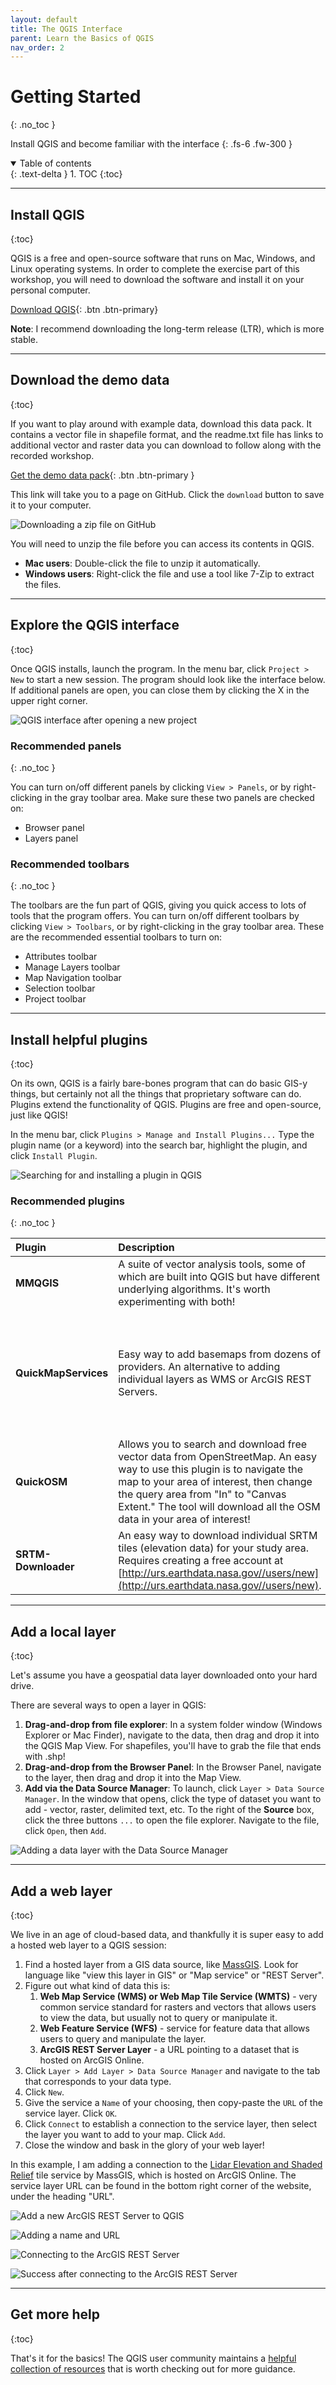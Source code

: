 ```yaml
---
layout: default
title: The QGIS Interface
parent: Learn the Basics of QGIS
nav_order: 2
---
```


# Getting Started
{: .no_toc }

Install QGIS and become familiar with the interface
{: .fs-6 .fw-300 }

<details open markdown="block">
  <summary>
    Table of contents
  </summary>
  {: .text-delta }
1. TOC
{:toc}
</details>

---
## Install QGIS
{:toc}

QGIS is a free and open-source software that runs on Mac, Windows, and Linux operating systems. In order to complete the exercise part of this workshop, you will need to download the software and install it on your personal computer.

[Download QGIS](https://www.qgis.org/){: .btn .btn-primary}

**Note**: I recommend downloading the long-term release (LTR), which is more stable.<br>

---
## Download the demo data
{:toc}

If you want to play around with example data, download this data pack. It contains a vector file in shapefile format, and the readme.txt file has links to additional vector and raster data you can download to follow along with the recorded workshop.

[Get the demo data pack](https://github.com/umass-gis/workshops/blob/main/content/basics-qgis/data/Data_Demo_Spring2024.zip){: .btn .btn-primary }

This link will take you to a page on GitHub. Click the `download` button to save it to your computer.

![Downloading a zip file on GitHub](media/download_demo_data_sp24.png "Downloading a zip file from GitHub")

You will need to unzip the file before you can access its contents in QGIS.
* **Mac users**: Double-click the file to unzip it automatically.<br>
* **Windows users**: Right-click the file and use a tool like 7-Zip to extract the files.

---
## Explore the QGIS interface
{:toc}

Once QGIS installs, launch the program. In the menu bar, click `Project > New` to start a new session. The program should look like the interface below. If additional panels are open, you can close them by clicking the X in the upper right corner.

![QGIS interface after opening a new project](media/1_NewProject_Anno.JPG "QGIS interface")

### Recommended panels
{: .no_toc }

You can turn on/off different panels by clicking `View > Panels`, or by right-clicking in the gray toolbar area. Make sure these two panels are checked on:

* Browser panel
* Layers panel

### Recommended toolbars
{: .no_toc }

The toolbars are the fun part of QGIS, giving you quick access to lots of tools that the program offers. You can turn on/off different toolbars by clicking `View > Toolbars`, or by right-clicking in the gray toolbar area. These are the recommended essential toolbars to turn on:

* Attributes toolbar
* Manage Layers toolbar
* Map Navigation toolbar
* Selection toolbar
* Project toolbar

---
## Install helpful plugins
{:toc}

On its own, QGIS is a fairly bare-bones program that can do basic GIS-y things, but certainly not all the things that proprietary software can do. Plugins extend the functionality of QGIS. Plugins are free and open-source, just like QGIS!

In the menu bar, click `Plugins > Manage and Install Plugins...` Type the plugin name (or a keyword) into the search bar, highlight the plugin, and click `Install Plugin`.

![Searching for and installing a plugin in QGIS](media/2_Plugin.JPG "QGIS plugin installer")

### Recommended plugins
{: .no_toc }

| Plugin | Description | Install Location |
| :----- | :---------- | :--------------- |
| **MMQGIS** | A suite of vector analysis tools, some of which are built into QGIS but have different underlying algorithms. It's worth experimenting with both! | `MMQGIS` drop-down menu |
| **QuickMapServices** | Easy way to add basemaps from dozens of providers. An alternative to adding individual layers as WMS or ArcGIS REST Servers. | `Web > QuickMapServices`. To add more basemap options, open `Settings` and navigate to the `Visibility` tab; make sure all the sources are checked on. |
| **QuickOSM** | Allows you to search and download free vector data from OpenStreetMap. An easy way to use this plugin is to navigate the map to your area of interest, then change the query area from "In" to "Canvas Extent." The tool will download all the OSM data in your area of interest! | `Vector > QuickOSM > QuickOSM...` |
| **SRTM-Downloader** | An easy way to download individual SRTM tiles (elevation data) for your study area. Requires creating a free account at [http://urs.earthdata.nasa.gov//users/new](http://urs.earthdata.nasa.gov//users/new). | `Plugins > SRTM-Downloader` |

---
## Add a local layer
{:toc}

Let's assume you have a geospatial data layer downloaded onto your hard drive.

There are several ways to open a layer in QGIS:
1. **Drag-and-drop from file explorer**: In a system folder window (Windows Explorer or Mac Finder), navigate to the data, then drag and drop it into the QGIS Map View. For shapefiles, you'll have to grab the file that ends with .shp!
1. **Drag-and-drop from the Browser Panel**: In the Browser Panel, navigate to the layer, then drag and drop it into the Map View.
1. **Add via the Data Source Manager**: To launch, click `Layer > Data Source Manager`. In the window that opens, click the type of dataset you want to add - vector, raster, delimited text, etc. To the right of the **Source** box, click the three buttons `...` to open the file explorer. Navigate to the file, click `Open`, then `Add`.

![Adding a data layer with the Data Source Manager](media/data_source_manager.png "Data Source Manager")

---
## Add a web layer
{:toc}

We live in an age of cloud-based data, and thankfully it is super easy to add a hosted web layer to a QGIS session:
1. Find a hosted layer from a GIS data source, like [MassGIS](https://www.mass.gov/info-details/massgis-data-layers). Look for language like "view this layer in GIS" or "Map service" or "REST Server".
1. Figure out what kind of data this is:
    1. **Web Map Service (WMS) or Web Map Tile Service (WMTS)** - very common service standard for rasters and vectors that allows users to view the data, but usually not to query or manipulate it.
    1. **Web Feature Service (WFS)** - service for feature data that allows users to query and manipulate the layer.
    1. **ArcGIS REST Server Layer** - a URL pointing to a dataset that is hosted on ArcGIS Online.
1. Click `Layer > Add Layer > Data Source Manager` and navigate to the tab that corresponds to your data type.
1. Click `New`.
1. Give the service a `Name` of your choosing, then copy-paste the `URL` of the service layer. Click `OK`.
1. Click `Connect` to establish a connection to the service layer, then select the layer you want to add to your map. Click `Add`.
1. Close the window and bask in the glory of your web layer!

In this example, I am adding a connection to the [Lidar Elevation and Shaded Relief](https://arcg.is/0r4yDy) tile service by MassGIS, which is hosted on ArcGIS Online. The service layer URL can be found in the bottom right corner of the website, under the heading "URL".

![Add a new ArcGIS REST Server to QGIS](media/rest_1_new.JPG "Adding a new ArcGIS REST Server")

![Adding a name and URL](media/rest_2_url.JPG "Adding a name and URL")

![Connecting to the ArcGIS REST Server](media/rest_3_connect.JPG "Connecting to the ArcGIS REST Server")

![Success after connecting to the ArcGIS REST Server](media/rest_4_map.JPG "Viewing the Lidar layer in QGIS")

---
## Get more help
{:toc}

That's it for the basics! The QGIS user community maintains a [helpful collection of resources](https://docs.qgis.org/latest/en/docs/index.html) that is worth checking out for more guidance.
